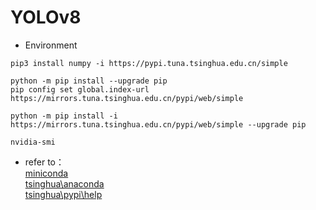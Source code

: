 # YOLOv8
* Environment
```
pip3 install numpy -i https://pypi.tuna.tsinghua.edu.cn/simple
```
```
python -m pip install --upgrade pip
pip config set global.index-url https://mirrors.tuna.tsinghua.edu.cn/pypi/web/simple
```
```
python -m pip install -i https://mirrors.tuna.tsinghua.edu.cn/pypi/web/simple --upgrade pip
```
```
nvidia-smi
```
- refer to：<br>
  [miniconda](https://docs.anaconda.net.cn/miniconda/)<br>
  [tsinghua\anaconda](https://mirrors.tuna.tsinghua.edu.cn/anaconda/miniconda/)<br>
  [tsinghua\pypi\help](https://mirrors.tuna.tsinghua.edu.cn/help/pypi/)<br>
